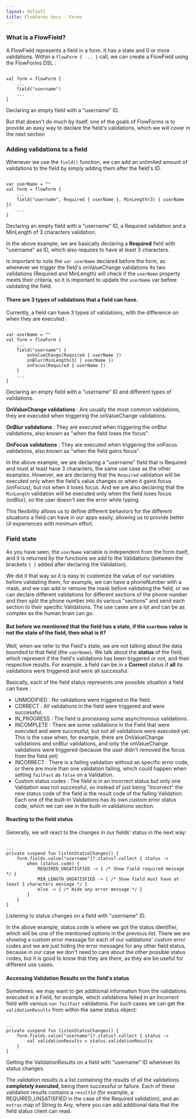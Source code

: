 ```yaml
---
layout: default
title: FlowForms docs - Forms
---
```


### What is a FlowField?

A FlowField represents a field in a form. It has a state and 0 or more validations. 
Within a `flowForm { ... }` call, we can create a FlowField using the FlowForms DSL :

<pre><code class="kotlin">
val form = flowForm {
    ...
    field("username")
    ...
}
</code></pre>
<p class="comment">Declaring an empty field with a "username" ID. </p>

But that doesn't do much by itself, one of the goals of FlowForms is to provide an easy way to declare the field's validations, which we will cover in the next section

### Adding validations to a field

Whenever we use the `field()` function, we can add an unlimited amount of validations to the field by simply adding them after the field's ID.

<pre><code class="kotlin">
var userName = ""
val form = flowForm {
    ...
    field("username", Required { userName }, MinLength(3) { userName })
    ...
}
</code></pre>
<p class="comment">Declaring an empty field with a "username" ID, a Required validation and a MinLength of 3 characters validation. </p>

In the above example, we are basically declaring a **Required** field with "username" as ID, which also requires to have at least 3 characters. 

Is important to note the `var userName` declared before the form, as whenever we trigger the field's onValueChange validations its two validations (Required and MinLength) will check if the `userName` property meets their criteria, so it is important to update the `userName` var before validating the field.

#### There are 3 types of validations that a field can have.

Currently, a field can have 3 types of validations, with the difference on when they are executed :
<pre><code class="kotlin">
var userName = ""
val form = flowForm {
    ...
    field("username") {
        onValueChange(Required { userName })
        onBlur(MinLength(3) { userName })
        onFocus(Required { userName })
    }
    ...
}
</code></pre>
<p class="comment">Declaring an empty field with a "username" ID and different types of validations. </p>

**OnValueChange validations** : Are usually the most common validations, they are executed when triggering the onValueChange validations.

**OnBlur validations** : They are executed when triggering the onBlur validations, also known as "when the field loses the focus".

**OnFocus validations** : They are executed when triggering the onFocus validations, also known as "when the field gains focus".

In the above example, we are declaring a "username" field that is Required and must at least have 3 characters, the same use case as the other examples. However, we are declaring that the `Required` validation will be executed only when the field's value changes or when it gains focus _(onFocus)_, but not when it loses focus. And we are also declaring that the `MinLength` validation will be executed only when the field loses focus _(onBlur)_, so the user doesn't see the error while typing.

This flexibility allows us to define different behaviors for the different situations a field can have in our apps easily, allowing us to provide better UI experiences with minimum effort.


### Field state

As you have seen, the `userName` variable is independent from the form itself, and it is returned by the functions we add to the Validations (between the brackets `{ }` added after declaring the Validation). 

We did it that way so it is easy to customize the value of our variables before validating them, for example, we can have a phoneNumber with a mask, and we can add or remove the mask before validating the field, or we can declare different validations for different sections of the phone number and then split the phone number into its various "sections" and send each section to their specific Validations. The use cases are a lot and can be as complex as the human brain can go.

#### But before we mentioned that the field has a state, if the `userName` value is not the state of the field, then what is it?

Well, when we refer to the Field's state, we are not talking about the data bounded to that field (the `userName`). We talk about the **status** of the field, which represent if the field's validations has been triggered or not, and their respective results. For example, a field can be in a **Correct** status if **all** its validations were triggered and were all successful.

Basically, each of the field status represents one possible situation a field can have : 
* UNMODIFIED : No validations were triggered in the field.
* CORRECT : All validations in the field were triggered and were successful.
* IN_PROGRESS : The field is processing some asynchronous validations.
* INCOMPLETE : There are some validations in the Field that were executed and were successful, but not all validations were executed yet. This is the case when, for example, there are OnValueChange validations and onBlur validations, and only the onValueChange validations were triggered (because the user didn't removed the focus from the field yet)
* INCORRECT : There is a failing validation without an specific error code, or there are more than one validation failing, which could happen when setting `failFast` as `false` on a Validation.
* Custom status codes : The field is in an incorrect status but only one Validation was not successful, so instead of just being "Incorrect" the new status code of the field is the result code of the failing Validation. Each one of the built-in Validations has its own custom error status code, which we can see in the built-in validations section.
<!-- TODO : link to Built-in validations section -->

#### Reacting to the field status

Generally, we will react to the changes in our fields' status in the next way:

<pre><code class="kotlin">
...
private suspend fun listenStatusChanges() {
    form.fields.value["username"]?.status?.collect { status ->
        when (status.code) {
            REQUIRED_UNSATISFIED -> { /* Show field required message */ }
            MIN_LENGTH_UNSATISFIED -> { /* Show field must have at least 3 characters message */ }
            else -> { /* Hide any error message */ }
        }
    }
}
</code></pre>
<p class="comment">Listening to status changes on a field with "username" ID.</p>

In the above example, status.code is where we got the status identifier, which will be one of the mentioned options in the previous list. 
There we are showing a custom error message for each of our validations' custom error codes and we are just hiding the error messages for any other field status, because in our case we don't need to care about the other possible status codes, but it is good to know that they are there, as they are be useful for different use cases.

#### Accessing Validation Results on the field's status

Sometimes, we may want to get additional information from the validations executed in a Field, for example, which validations failed in an Incorrect field with various `non failFast` validations. For such cases we can get the `validationResults` from within the same status object:

<pre><code class="kotlin">
...
private suspend fun listenStatusChanges() {
    form.fields.value["username"]?.status?.collect { status ->
        val validationResults = status.validationResults
    }
}
</code></pre>
<p class="comment">Getting the ValidationResults on a field with "username" ID whenever its status changes.</p>

The validation results is a list containing the results of all the validations **completely executed**, being them successful or failure.
Each of these validation results contains a `resultId` (for example, a REQUIRED_UNSATISFIED in the case of the Required validation), and an `extras` map of String to Any, where you can add additional data that the field status client can read.
